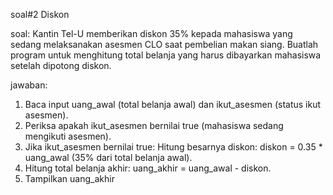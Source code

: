 soal#2 Diskon

soal: Kantin Tel-U memberikan diskon 35% kepada mahasiswa yang sedang melaksanakan asesmen CLO saat pembelian makan siang. Buatlah program untuk menghitung total belanja yang harus dibayarkan mahasiswa setelah dipotong diskon.

jawaban: 
1. Baca input uang_awal (total belanja awal) dan ikut_asesmen (status ikut asesmen).
2. Periksa apakah ikut_asesmen bernilai true (mahasiswa sedang mengikuti asesmen).
3. Jika ikut_asesmen bernilai true: 
    Hitung besarnya diskon: diskon = 0.35 * uang_awal (35% dari total belanja awal).
4. Hitung total belanja akhir: uang_akhir = uang_awal - diskon.
5. Tampilkan uang_akhir